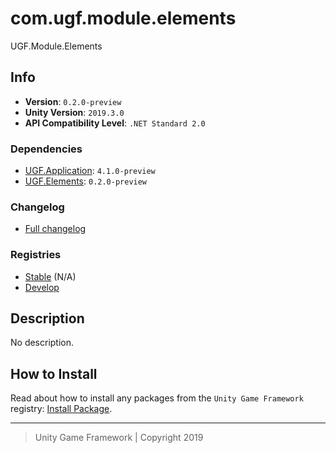 # com.ugf.module.elements

UGF.Module.Elements

## Info

- **Version**: `0.2.0-preview`
- **Unity Version**: `2019.3.0`
- **API Compatibility Level**: `.NET Standard 2.0`

### Dependencies

- [UGF.Application](https://github.com/unity-game-framework/ugf-application): `4.1.0-preview`
- [UGF.Elements](https://github.com/unity-game-framework/ugf-elements): `0.2.0-preview`

### Changelog

- [Full changelog][1]

### Registries

- [Stable][2] (N/A)
- [Develop][3]

## Description

No description.

## How to Install

Read about how to install any packages from the `Unity Game Framework` registry: [Install Package][4].

---
> Unity Game Framework | Copyright 2019

[1]: changelog.md
[2]: https://bintray.com/unity-game-framework/stable/com.ugf.module.elements
[3]: https://bintray.com/unity-game-framework/dev/com.ugf.module.elements
[4]: https://github.com/unity-game-framework/ugf-documentation/wiki/Install-Package
